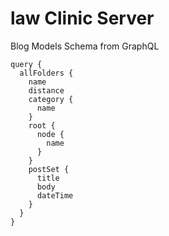 # law Clinic Server

Blog Models Schema from GraphQL

```
query {
  allFolders {
    name
    distance
    category {
      name
    }
    root {
      node {
        name
      }
    }
    postSet {
      title
      body
      dateTime
    }
  }
}
```

